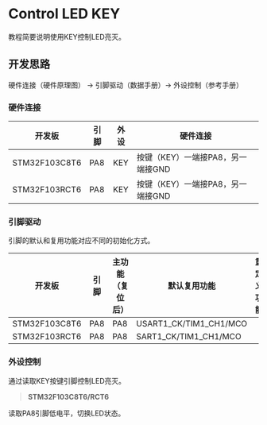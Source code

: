 # Control LED KEY

教程简要说明使用KEY控制LED亮灭。

## 开发思路

硬件连接（硬件原理图） → 引脚驱动（数据手册）→ 外设控制（参考手册）

### 硬件连接

| 开发板        | 引脚 | 外设 | 硬件连接                          |
| ------------- | ---- | ---- | --------------------------------- |
| STM32F103C8T6 | PA8  | KEY  | 按键（KEY）一端接PA8，另一端接GND |
| STM32F103RCT6 | PA8  | KEY  | 按键（KEY）一端接PA8，另一端接GND |

### 引脚驱动

引脚的默认和复用功能对应不同的初始化方式。

| 开发板        | 引脚 | 主功能（复位后） | 默认复用功能           | 重定义功能 |
| ------------- | ---- | ---------------- | ---------------------- | ---------- |
| STM32F103C8T6 | PA8  | PA8              | USART1_CK/TIM1_CH1/MCO |            |
| STM32F103RCT6 | PA8  | PA8              | SART1_CK/TIM1_CH1/MCO  |            |

### 外设控制

通过读取KEY按键引脚控制LED亮灭。

> **STM32F103C8T6/RCT6**

读取PA8引脚低电平，切换LED状态。
